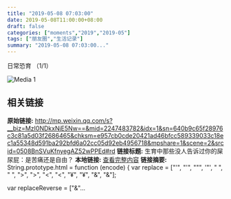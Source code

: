 ```yaml
---
title: "2019-05-08 07:03:00"
date: 2019-05-08T11:00:00+08:00
draft: false
categories: ["moments","2019","2019-05"]
tags: ["朋友圈","生活记录"]
summary: "2019-05-08 07:03:00..."
---
```


日常恐育 （1/1）

![Media 1](/Moments/photos/2019-05-08/201905080703000.jpg)

## 相关链接

**原始链接:** http://mp.weixin.qq.com/s?__biz=MzI0NDkxNjE5Nw==&mid=2247483782&idx=1&sn=640b9c65f28976c3c81a5d03f2686465&chksm=e957cb0cde20421ad46bfcc589339033c18ec1a55348d591ba292bfd6a02cc05d92eb4956718&mpshare=1&scene=2&srcid=0508BnSVuKfnyegAZ52wPPEd#rd
**链接标题:** 生育中那些没人告诉过你的屎尿屁：是苦痛还是自由？
**本地链接:** [查看完整内容](/link_content/2019/05/2019-05-08-1/link_content/)
**链接摘要:** String.prototype.html = function (encode) {
  var replace = ["&#39;", "'", "&quot;", '"', "&nbsp;", " ", "&gt;", ">", "&lt;", "<", "&yen;", "¥", "&amp;", "&"];
 
 
 
 
 
  
  var replaceReverse = ["&"...

